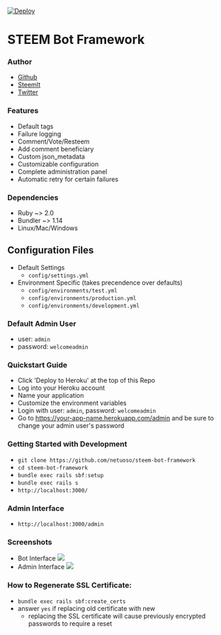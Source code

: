 [![Deploy](https://www.herokucdn.com/deploy/button.svg)](https://heroku.com/deploy)

# STEEM Bot Framework

### Author
- [Github](https://github.com/@netuoso)
- [SteemIt](https://steemit.com/@netuoso)
- [Twitter](https://twitter.com/@netuoso)

### Features
- Default tags
- Failure logging
- Comment/Vote/Resteem
- Add comment beneficiary
- Custom json_metadata
- Customizable configuration
- Complete administration panel
- Automatic retry for certain failures

### Dependencies
- Ruby ~> 2.0
- Bundler ~> 1.14
- Linux/Mac/Windows

## Configuration Files
- Default Settings
	- `config/settings.yml`
- Environment Specific (takes precendence over defaults)
	- `config/environments/test.yml`
	- `config/environments/production.yml`
	- `config/environments/development.yml`

### Default Admin User
- user: `admin`
- password: `welcomeadmin`

### Quickstart Guide
- Click 'Deploy to Heroku' at the top of this Repo
- Log into your Heroku account
- Name your application
- Customize the environment variables
- Login with user: `admin`, password: `welcomeadmin`
- Go to https://your-app-name.herokuapp.com/admin and be sure to change your admin user's password

### Getting Started with Development
- `git clone https://github.com/netuoso/steem-bot-framework`
- `cd steem-bot-framework`
- `bundle exec rails sbf:setup`
- `bundle exec rails s`
- `http://localhost:3000/`

### Admin Interface
- `http://localhost:3000/admin`

### Screenshots
- Bot Interface
![](https://i.imgur.com/gN5YVpq.png)
- Admin Interface
![](https://i.imgur.com/5Rxp509.png)

### How to Regenerate SSL Certificate:
- `bundle exec rails sbf:create_certs`
- answer `yes` if replacing old certificate with new
	- replacing the SSL certificate will cause previously encrypted passwords to require a reset